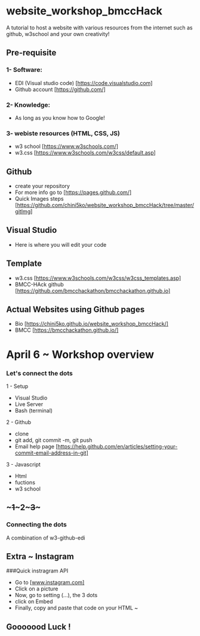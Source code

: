 # website_workshop_bmccHack
A tutorial to host a website with various resources from the internet such as github, w3school and your own creativity! 

## Pre-requisite 

### 1-  Software:
-    EDI (Visual studio code) [https://code.visualstudio.com]
-    Github account [https://github.com/] 

### 2- Knowledge:
-   As long as you know how to Google!

### 3- webiste resources (HTML, CSS, JS) 
- w3 school [https://www.w3schools.com/]
- w3.css [https://www.w3schools.com/w3css/default.asp]
    
## Github
- create your repository 
- For more info go to [https://pages.github.com/]
- Quick Images steps [https://github.com/chini5ko/website_workshop_bmccHack/tree/master/gitImg]

## Visual Studio 
-   Here is where you will edit your code 

## Template 
- w3.css [https://www.w3schools.com/w3css/w3css_templates.asp]
- BMCC-HAck github [https://github.com/bmcchackathon/bmcchackathon.github.io]

## Actual Websites using Github pages 
- Bio [https://chini5ko.github.io/website_workshop_bmccHack/]
- BMCC [https://bmcchackathon.github.io/]


# April 6 ~ Workshop overview
### Let's connect the dots 
1 - Setup 
- Visual Studio
- Live Server
- Bash (terminal)

2 -  Github 
- clone 
- git add, git commit -m, git push
- Email help page [https://help.github.com/en/articles/setting-your-commit-email-address-in-git]

3 - Javascript 
- Html 
- fuctions 
- w3 school 

## ~~~1~~~2~~~3~~~
### Connecting the dots 
A combination of w3-github-edi



## Extra ~ Instagram 
###Quick instragram API 
-   Go to [www.instagram.com]
-   Click on a picture
-   Now, go to setting (...), the 3 dots 
-   click on Embed 
-   Finally, copy and paste that code on your HTML ~

## Gooooood Luck ! 
